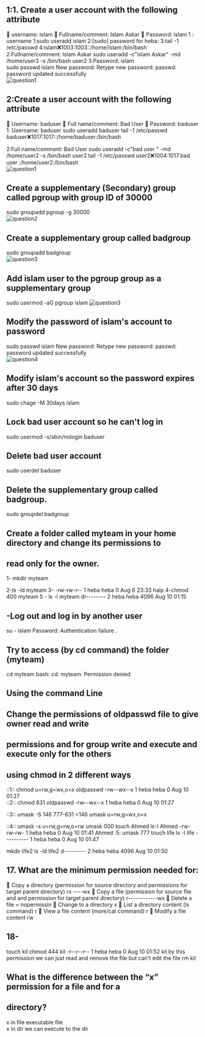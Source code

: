 ## 1:1. Create a user account with the following attribute
 username: islam
 Fullname/comment: Islam Askar
 Password: islam 
 1 : username 
    1:sudo useradd islam
    2:[sudo] password for heba:
    3:tail -1 /etc/passwd
    4:islam:x:1003:1003::/home/islam:/bin/bash   
2:Fullname/comment: Islam Askar
    sudo useradd  -c"islam Askar" -md /home/user3  -s /bin/bash user2
3:Password: islam   
 sudo passwd islam
 New password:
Retype new password:
passwd: password updated successfully  
 ![question1]()
 ##  2:Create a user account with the following attribute
 Username: baduser
 Full name/comment: Bad User
 Password: baduser 
 1: Username: baduser
  sudo useradd baduser
  tail -1 /etc/passwd
  baduser:x:1017:1017::/home/baduser:/bin/bash
 
 2:Full name/comment: Bad User 
 sudo useradd   -c"bad user " -md /home/user2 -s  /bin/bash user2
tail -1 /etc/passwd
user2:x:1004:1017:bad user :/home/user2:/bin/bash  
![question1]()
## Create a supplementary (Secondary) group called pgroup with group ID of 30000 
 sudo groupadd pgroup -g 30000  
 ![question2]()
 ## Create a supplementary group called badgroup
 sudo groupadd badgroup   
 ![question3]()
 ## Add islam user to the pgroup group as a supplementary group
 sudo usermod -aG pgroup islam 
 ![question3]()
 ## Modify the password of islam's account to password
sudo passwd islam 
New password:
Retype new password: 
passwd: password updated successfully  
![question4]()
## Modify islam's account so the password expires after 30 days
sudo chage -M 30days islam 
## Lock bad user account so he can't log in
sudo usermod -s/sbin/nologin baduser    
## Delete bad user account 
sudo userdel baduser 
## Delete the supplementary group called badgroup.
 sudo groupdel badgroup  
 ## Create a folder called myteam in your home directory and change its permissions to
 ## read only for the owner. 

 1- mkdir myteam

 2-ls -ld myteam
 3- -rw-rw-r-- 1 heba heba 0 Aug  6 23:33 halp
 4-chmod 400 myteam 
 5 - ls -l myteam
dr-------- 2 heba heba 4096 Aug 10 01:15 
## -Log out and log in by another user
su - islam 
Password: 
Authentication failure . 
 ## Try to access (by cd command) the folder (myteam) 
cd  myteam 
bash: cd: myteam: Permission denied  
## Using the command Line
##  Change the permissions of oldpasswd file to give owner read and write
## permissions and for group write and execute and execute only for the others
##  using chmod in 2 different ways
::1:: 
chmod u=rw,g=wx,o=x oldpasswd
-rw--wx--x 1 heba heba 0 Aug 10 01:27  
::2::
chmod 631 oldpasswd 
-rw--wx--x 1 heba heba 0 Aug 10 01:27 

::3::
umask -S 146 
777-631 =146 
umask u=rw,g=wx,o=x  

::4::
umask -s u=rw,g=rw,o=rw 
umask 000 
touch Ahmed 
ls-l Ahmed 
-rw-rw-rw- 1 heba heba 0 Aug 10 01:41 Ahmed
 :5:
umask 777
 touch life 
 ls -l life 
 ---------- 1 heba heba 0 Aug 10 01:47
 
 mkdir life2 
 ls -ld life2 
 d--------- 2 heba heba 4096 Aug 10 01:50  
 ## 17. What are the minimum permission needed for:
 Copy a directory (permission for source directory and permissions for target
parent directory)  rx ----wx
 Copy a file (permission for source file and and permission for target parent
directory) r------------wx
 Delete a file = nopermissin
 Change to a directory x
 List a directory content (ls command) r
 View a file content (more/cat command) r
 Modify a file content  rw
 ## 18- 
 touch kil 
 chmod 444 kil 
 -r--r--r-- 1 heba heba 0 Aug 10 01:52 kil
 by this permission we can just read and remove the file but can't edit the file 
 rm kil
 ## What is the difference between the “x” permission for a file and for a
 ## directory?
x in file  executable file  
x in dir we can execute to the dir    